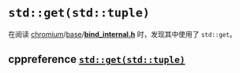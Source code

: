 # `std::get(std::tuple)`

在阅读 [chromium](https://github.com/chromium/chromium)/[base](https://github.com/chromium/chromium/tree/main/base)/**[bind_internal.h](https://github.com/chromium/chromium/blob/main/base/bind_internal.h)** 时，发现其中使用了 `std::get`。

## cppreference [`std::get(std::tuple)`](https://en.cppreference.com/w/cpp/utility/tuple/get)